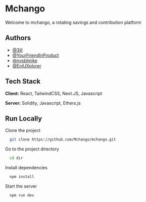 # Mchango

Welcome to mchango, a rotating savings and contribution platform

## Authors

- [@3ill](https://www.github.com/3ill)
- [@YourFriendInProduct](https://www.github.com/YourFriendInProduct)
- [@nvsblmike](https://www.github.com/nvsblmike)
- [@EniUXplorer](https://github.com/EniUXplorer)
  
## Tech Stack

**Client:** React, TailwindCSS, Next.JS, Javascript

**Server:** Solidity, Javascript, Ethers.js

## Run Locally

Clone the project

```bash
  git clone https://github.com/Mchango/mchango.git
```

Go to the project directory

```bash
  cd dir
```

Install dependencies

```bash
  npm install
```

Start the server

```bash
  npm run dev
```
